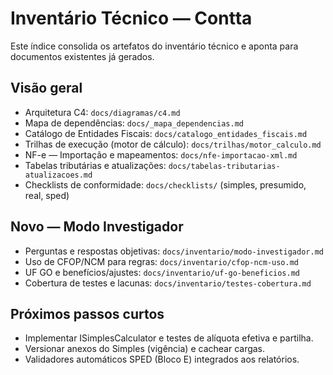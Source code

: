 # Inventário Técnico — Contta

Este índice consolida os artefatos do inventário técnico e aponta para documentos existentes já gerados.

## Visão geral
- Arquitetura C4: `docs/diagramas/c4.md`
- Mapa de dependências: `docs/_mapa_dependencias.md`
- Catálogo de Entidades Fiscais: `docs/catalogo_entidades_fiscais.md`
- Trilhas de execução (motor de cálculo): `docs/trilhas/motor_calculo.md`
- NF-e — Importação e mapeamentos: `docs/nfe-importacao-xml.md`
- Tabelas tributárias e atualizações: `docs/tabelas-tributarias-atualizacoes.md`
- Checklists de conformidade: `docs/checklists/` (simples, presumido, real, sped)

## Novo — Modo Investigador
- Perguntas e respostas objetivas: `docs/inventario/modo-investigador.md`
- Uso de CFOP/NCM para regras: `docs/inventario/cfop-ncm-uso.md`
- UF GO e benefícios/ajustes: `docs/inventario/uf-go-beneficios.md`
- Cobertura de testes e lacunas: `docs/inventario/testes-cobertura.md`

## Próximos passos curtos
- Implementar ISimplesCalculator e testes de alíquota efetiva e partilha.
- Versionar anexos do Simples (vigência) e cachear cargas.
- Validadores automáticos SPED (Bloco E) integrados aos relatórios.
